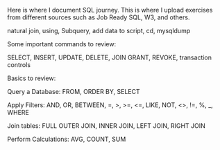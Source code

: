 Here is where I document SQL journey. This is where I upload exercises from different sources such as Job Ready SQL, W3, and others.

natural join, using, Subquery, add data to script, cd, mysqldump

Some important commands to review:

SELECT, INSERT, UPDATE, DELETE, JOIN
GRANT, REVOKE, transaction controls

Basics to review:

Query a Database: FROM, ORDER BY, SELECT

Apply Filters: AND, OR, BETWEEN, =, >, >=, <=, LIKE, NOT, <>, !=, %, _, WHERE

Join tables: FULL OUTER JOIN, INNER JOIN, LEFT JOIN, RIGHT JOIN

Perform Calculations: AVG, COUNT, SUM
